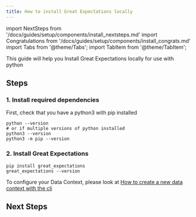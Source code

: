 ```yaml
---
title: How to install Great Expectations locally
---
```

import NextSteps from '/docs/guides/setup/components/install_nextsteps.md'
import Congratulations from '/docs/guides/setup/components/install_congrats.md'
import Tabs from '@theme/Tabs';
import TabItem from '@theme/TabItem';

This guide will help you Install Great Expectations locally for use with python

## Steps

### 1. Install required dependencies

First, check that you have a python3 with pip installed

```console
python --version
# or if multiple versions of python installed
python3 --version
python3 -m pip --version
```

### 2. Install Great Expectations
```console
pip install great_expectations
great_expectations --version
```

To configure your Data Context, please look at [How to create a new data context with the cli](../configuring-data-contexts/how-to-create-a-new-data-context-with-the-cli.md)

<Congratulations />

## Next Steps

<NextSteps />

